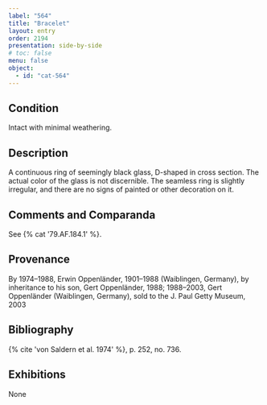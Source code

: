 ```yaml
---
label: "564"
title: "Bracelet"
layout: entry
order: 2194
presentation: side-by-side
# toc: false
menu: false
object:
  - id: "cat-564"
---
```


## Condition

Intact with minimal weathering.

## Description

A continuous ring of seemingly black glass, D-shaped in cross section. The actual color of the glass is not discernible. The seamless ring is slightly irregular, and there are no signs of painted or other decoration on it.

## Comments and Comparanda

See {% cat '79.AF.184.1' %}.

## Provenance

By 1974–1988, Erwin Oppenländer, 1901–1988 (Waiblingen, Germany), by inheritance to his son, Gert Oppenländer, 1988; 1988–2003, Gert Oppenländer (Waiblingen, Germany), sold to the J. Paul Getty Museum, 2003

## Bibliography

{% cite 'von Saldern et al. 1974' %}, p. 252, no. 736.

## Exhibitions

None